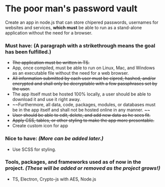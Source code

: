 # The poor man's password vault

Create an app in node.js that can store chipered passwords, usernames for websites and services, **which must** be able to run as a stand-alone application without the need for a browser.


### Must have: (A paragraph with a strikethrough means the goal has been fulfilled.)

* ~~The application must be written in TS.~~
* App, once compiled, must be able to run on Linux, Mac, and Windows as an executable file without the need for a web browser.
* ~~All information submitted by each user must be cipred, hashed, and/or encrypted and shall only be decryptable with a few passphrases set by the user.~~
* The app itself must be hosted 100% locally, a user should be able to download it and use it right away.
* ~~Furthermore, all data, code, packages, modules, or databases must be in the app itself and shall not be hosted online in any manner. ~~
* ~~User should be able to edit, delete, and add new data as he sees fit.~~
* ~~Apply CSS, tables, or other styling to make the app more presentable.~~
* Create custom icon for app

### Nice to have: *(More can be added later.)*

* Use SCSS for styling. 

### Tools, packages, and frameworks used as of now in the project. *(These will be added or removed as the project grows!)*

* TS, Electron, Crypto-js with AES, Node.js